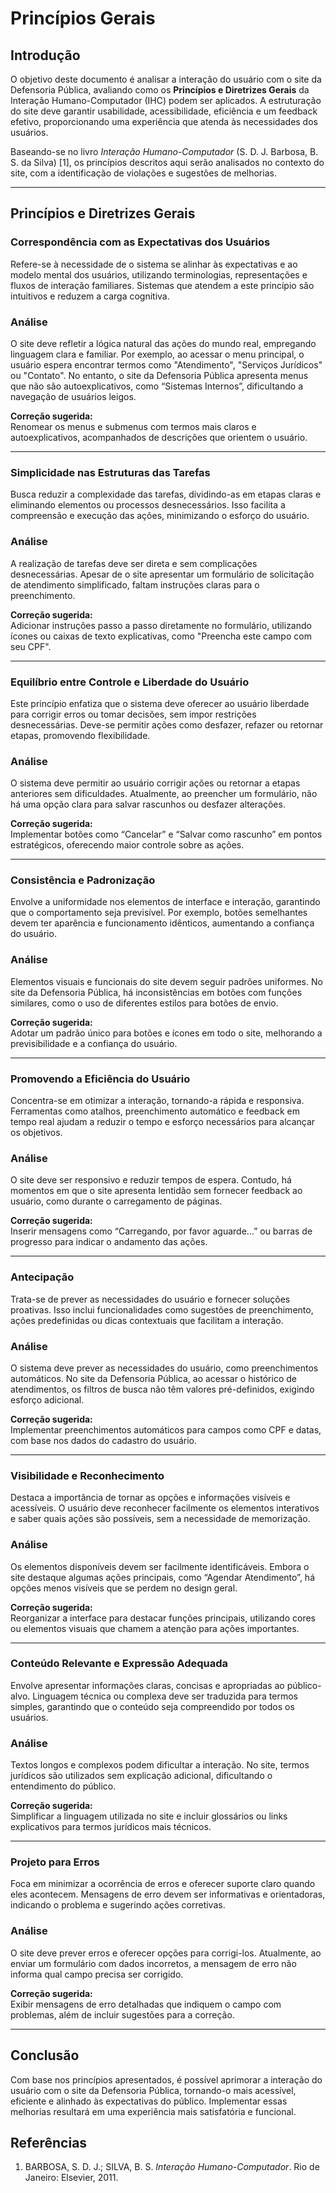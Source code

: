 
# **Princípios Gerais**

## **Introdução**  
O objetivo deste documento é analisar a interação do usuário com o site da Defensoria Pública, avaliando como os **Princípios e Diretrizes Gerais** da Interação Humano-Computador (IHC) podem ser aplicados. A estruturação do site deve garantir usabilidade, acessibilidade, eficiência e um feedback efetivo, proporcionando uma experiência que atenda às necessidades dos usuários.

Baseando-se no livro *Interação Humano-Computador* (S. D. J. Barbosa, B. S. da Silva) [1], os princípios descritos aqui serão analisados no contexto do site, com a identificação de violações e sugestões de melhorias.

---

## **Princípios e Diretrizes Gerais**

### **Correspondência com as Expectativas dos Usuários**  
Refere-se à necessidade de o sistema se alinhar às expectativas e ao modelo mental dos usuários, utilizando terminologias, representações e fluxos de interação familiares. Sistemas que atendem a este princípio são intuitivos e reduzem a carga cognitiva.

### **Análise**
O site deve refletir a lógica natural das ações do mundo real, empregando linguagem clara e familiar. Por exemplo, ao acessar o menu principal, o usuário espera encontrar termos como "Atendimento", "Serviços Jurídicos" ou "Contato". No entanto, o site da Defensoria Pública apresenta menus que não são autoexplicativos, como “Sistemas Internos”, dificultando a navegação de usuários leigos.  

**Correção sugerida:**  
Renomear os menus e submenus com termos mais claros e autoexplicativos, acompanhados de descrições que orientem o usuário.

---

### **Simplicidade nas Estruturas das Tarefas**  
Busca reduzir a complexidade das tarefas, dividindo-as em etapas claras e eliminando elementos ou processos desnecessários. Isso facilita a compreensão e execução das ações, minimizando o esforço do usuário.

### **Análise**
A realização de tarefas deve ser direta e sem complicações desnecessárias. Apesar de o site apresentar um formulário de solicitação de atendimento simplificado, faltam instruções claras para o preenchimento.  

**Correção sugerida:**  
Adicionar instruções passo a passo diretamente no formulário, utilizando ícones ou caixas de texto explicativas, como "Preencha este campo com seu CPF".

---

### **Equilíbrio entre Controle e Liberdade do Usuário** 
Este princípio enfatiza que o sistema deve oferecer ao usuário liberdade para corrigir erros ou tomar decisões, sem impor restrições desnecessárias. Deve-se permitir ações como desfazer, refazer ou retornar etapas, promovendo flexibilidade.

### **Análise**
O sistema deve permitir ao usuário corrigir ações ou retornar a etapas anteriores sem dificuldades. Atualmente, ao preencher um formulário, não há uma opção clara para salvar rascunhos ou desfazer alterações.  

**Correção sugerida:**  
Implementar botões como “Cancelar” e “Salvar como rascunho” em pontos estratégicos, oferecendo maior controle sobre as ações.

---

### **Consistência e Padronização**  
Envolve a uniformidade nos elementos de interface e interação, garantindo que o comportamento seja previsível. Por exemplo, botões semelhantes devem ter aparência e funcionamento idênticos, aumentando a confiança do usuário.

### **Análise**
Elementos visuais e funcionais do site devem seguir padrões uniformes. No site da Defensoria Pública, há inconsistências em botões com funções similares, como o uso de diferentes estilos para botões de envio.  

**Correção sugerida:**  
Adotar um padrão único para botões e ícones em todo o site, melhorando a previsibilidade e a confiança do usuário.

---

### **Promovendo a Eficiência do Usuário**  
Concentra-se em otimizar a interação, tornando-a rápida e responsiva. Ferramentas como atalhos, preenchimento automático e feedback em tempo real ajudam a reduzir o tempo e esforço necessários para alcançar os objetivos.
### **Análise**
O site deve ser responsivo e reduzir tempos de espera. Contudo, há momentos em que o site apresenta lentidão sem fornecer feedback ao usuário, como durante o carregamento de páginas.  

**Correção sugerida:**  
Inserir mensagens como “Carregando, por favor aguarde...” ou barras de progresso para indicar o andamento das ações.

---

### **Antecipação**  
Trata-se de prever as necessidades do usuário e fornecer soluções proativas. Isso inclui funcionalidades como sugestões de preenchimento, ações predefinidas ou dicas contextuais que facilitam a interação.

### **Análise**
O sistema deve prever as necessidades do usuário, como preenchimentos automáticos. No site da Defensoria Pública, ao acessar o histórico de atendimentos, os filtros de busca não têm valores pré-definidos, exigindo esforço adicional.  

**Correção sugerida:**  
Implementar preenchimentos automáticos para campos como CPF e datas, com base nos dados do cadastro do usuário.

---

### **Visibilidade e Reconhecimento**  
Destaca a importância de tornar as opções e informações visíveis e acessíveis. O usuário deve reconhecer facilmente os elementos interativos e saber quais ações são possíveis, sem a necessidade de memorização.

### **Análise**
Os elementos disponíveis devem ser facilmente identificáveis. Embora o site destaque algumas ações principais, como “Agendar Atendimento”, há opções menos visíveis que se perdem no design geral.  

**Correção sugerida:**  
Reorganizar a interface para destacar funções principais, utilizando cores ou elementos visuais que chamem a atenção para ações importantes.

---

### **Conteúdo Relevante e Expressão Adequada**  
Envolve apresentar informações claras, concisas e apropriadas ao público-alvo. Linguagem técnica ou complexa deve ser traduzida para termos simples, garantindo que o conteúdo seja compreendido por todos os usuários.

### **Análise**
Textos longos e complexos podem dificultar a interação. No site, termos jurídicos são utilizados sem explicação adicional, dificultando o entendimento do público.  

**Correção sugerida:**  
Simplificar a linguagem utilizada no site e incluir glossários ou links explicativos para termos jurídicos mais técnicos.

---

### **Projeto para Erros**  
Foca em minimizar a ocorrência de erros e oferecer suporte claro quando eles acontecem. Mensagens de erro devem ser informativas e orientadoras, indicando o problema e sugerindo ações corretivas.

### **Análise**
O site deve prever erros e oferecer opções para corrigi-los. Atualmente, ao enviar um formulário com dados incorretos, a mensagem de erro não informa qual campo precisa ser corrigido.  

**Correção sugerida:**  
Exibir mensagens de erro detalhadas que indiquem o campo com problemas, além de incluir sugestões para a correção.

---

## **Conclusão**  
Com base nos princípios apresentados, é possível aprimorar a interação do usuário com o site da Defensoria Pública, tornando-o mais acessível, eficiente e alinhado às expectativas do público. Implementar essas melhorias resultará em uma experiência mais satisfatória e funcional.


## Referências  

1. BARBOSA, S. D. J.; SILVA, B. S. *Interação Humano-Computador*. Rio de Janeiro: Elsevier, 2011.  
